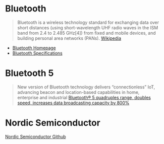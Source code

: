 # Bluetooth

> Bluetooth is a wireless technology standard for exchanging data over short distances (using short-wavelength UHF radio waves in the ISM band from 2.4 to 2.485 GHz[4]) from fixed and mobile devices, and building personal area networks (PANs). [Wikipedia](https://en.wikipedia.org/wiki/Bluetooth)

- [Bluetooth Homepage](https://www.bluetooth.com/)
- [Bluetooth Specifications](https://www.bluetooth.com/specifications)

# Bluetooth 5

> New version of Bluetooth technology delivers “connectionless” IoT, advancing beacon and location-based capabilities in home, enterprise and industrial [Bluetooth® 5 quadruples range, doubles speed, increases data broadcasting capacity by 800%](https://www.bluetooth.com/news/pressreleases/2016/06/16/-bluetooth5-quadruples-rangedoubles-speedincreases-data-broadcasting-capacity-by-800)

# Nordic Semiconductor

[Nordic Semiconductor Github](https://github.com/NordicSemiconductor)

